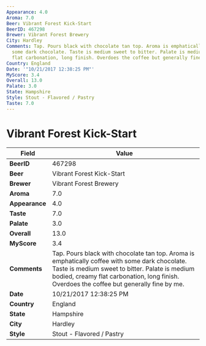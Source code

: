 ```yaml
---
Appearance: 4.0
Aroma: 7.0
Beer: Vibrant Forest Kick-Start
BeerID: 467298
Brewer: Vibrant Forest Brewery
City: Hardley
Comments: Tap. Pours black with chocolate tan top. Aroma is emphatically coffee with
  some dark chocolate. Taste is medium sweet to bitter. Palate is medium bodied, creamy
  flat carbonation, long finish. Overdoes the coffee but generally fine by me.
Country: England
Date: '"10/21/2017 12:38:25 PM"'
MyScore: 3.4
Overall: 13.0
Palate: 3.0
State: Hampshire
Style: Stout - Flavored / Pastry
Taste: 7.0
---
```


# Vibrant Forest Kick-Start

| Field         | Value |
|---------------|-------|
| **BeerID** | 467298 |
| **Beer** | Vibrant Forest Kick-Start |
| **Brewer** | Vibrant Forest Brewery |
| **Aroma** | 7.0 |
| **Appearance** | 4.0 |
| **Taste** | 7.0 |
| **Palate** | 3.0 |
| **Overall** | 13.0 |
| **MyScore** | 3.4 |
| **Comments** | Tap. Pours black with chocolate tan top. Aroma is emphatically coffee with some dark chocolate. Taste is medium sweet to bitter. Palate is medium bodied, creamy flat carbonation, long finish. Overdoes the coffee but generally fine by me. |
| **Date** | 10/21/2017 12:38:25 PM |
| **Country** | England |
| **State** | Hampshire |
| **City** | Hardley |
| **Style** | Stout - Flavored / Pastry |
